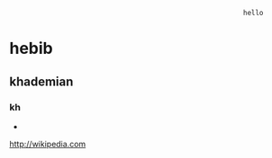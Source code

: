                                                               hello


# hebib


## khademian
 
### kh 

*
 http://wikipedia.com
 
 

                                                                 
                                                                 
